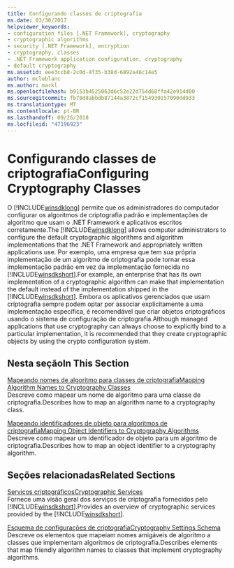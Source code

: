 ```yaml
---
title: Configurando classes de criptografia
ms.date: 03/30/2017
helpviewer_keywords:
- configuration files [.NET Framework], cryptography
- cryptographic algorithms
- security [.NET Framework], encryption
- cryptography, classes
- .NET Framework application configuration, cryptography
- default cryptography
ms.assetid: eee3ccb8-2c0d-4f35-b38d-6892a46c14e5
author: mcleblanc
ms.author: markl
ms.openlocfilehash: b9153b4525063d6c52e22d754d68ffa42e914d00
ms.sourcegitcommit: fb78d8abbdb87144a3872cf154930157090dd933
ms.translationtype: MT
ms.contentlocale: pt-BR
ms.lasthandoff: 09/26/2018
ms.locfileid: "47196923"
---
```

# <a name="configuring-cryptography-classes"></a><span data-ttu-id="71d87-102">Configurando classes de criptografia</span><span class="sxs-lookup"><span data-stu-id="71d87-102">Configuring Cryptography Classes</span></span>
<span data-ttu-id="71d87-103">O [!INCLUDE[winsdklong](../../../includes/winsdklong-md.md)] permite que os administradores do computador configurar os algoritmos de criptografia padrão e implementações de algoritmo que usam o .NET Framework e aplicativos escritos corretamente.</span><span class="sxs-lookup"><span data-stu-id="71d87-103">The [!INCLUDE[winsdklong](../../../includes/winsdklong-md.md)] allows computer administrators to configure the default cryptographic algorithms and algorithm implementations that the .NET Framework and appropriately written applications use.</span></span>  <span data-ttu-id="71d87-104">Por exemplo, uma empresa que tem sua própria implementação de um algoritmo de criptografia pode tornar essa implementação padrão em vez da implementação fornecida no [!INCLUDE[winsdkshort](../../../includes/winsdkshort-md.md)].</span><span class="sxs-lookup"><span data-stu-id="71d87-104">For example, an enterprise that has its own implementation of a cryptographic algorithm can make that implementation the default instead of the implementation shipped in the [!INCLUDE[winsdkshort](../../../includes/winsdkshort-md.md)].</span></span> <span data-ttu-id="71d87-105">Embora os aplicativos gerenciados que usam criptografia sempre podem optar por associar explicitamente a uma implementação específica, é recomendável que criar objetos criptográficos usando o sistema de configuração de criptografia.</span><span class="sxs-lookup"><span data-stu-id="71d87-105">Although managed applications that use cryptography can always choose to explicitly bind to a particular implementation, it is recommended that they create cryptographic objects by using the crypto configuration system.</span></span>  
  
## <a name="in-this-section"></a><span data-ttu-id="71d87-106">Nesta seção</span><span class="sxs-lookup"><span data-stu-id="71d87-106">In This Section</span></span>  
 [<span data-ttu-id="71d87-107">Mapeando nomes de algoritmo para classes de criptografia</span><span class="sxs-lookup"><span data-stu-id="71d87-107">Mapping Algorithm Names to Cryptography Classes</span></span>](../../../docs/framework/configure-apps/map-algorithm-names-to-cryptography-classes.md)  
 <span data-ttu-id="71d87-108">Descreve como mapear um nome de algoritmo para uma classe de criptografia.</span><span class="sxs-lookup"><span data-stu-id="71d87-108">Describes how to map an algorithm name to a cryptography class.</span></span>  
  
 [<span data-ttu-id="71d87-109">Mapeando identificadores de objeto para algoritmos de criptografia</span><span class="sxs-lookup"><span data-stu-id="71d87-109">Mapping Object Identifiers to Cryptography Algorithms</span></span>](../../../docs/framework/configure-apps/map-object-identifiers-to-cryptography-algorithms.md)  
 <span data-ttu-id="71d87-110">Descreve como mapear um identificador de objeto para um algoritmo de criptografia.</span><span class="sxs-lookup"><span data-stu-id="71d87-110">Describes how to map an object identifier to a cryptography algorithm.</span></span>  
  
## <a name="related-sections"></a><span data-ttu-id="71d87-111">Seções relacionadas</span><span class="sxs-lookup"><span data-stu-id="71d87-111">Related Sections</span></span>  
 [<span data-ttu-id="71d87-112">Serviços criptográficos</span><span class="sxs-lookup"><span data-stu-id="71d87-112">Cryptographic Services</span></span>](../../../docs/standard/security/cryptographic-services.md)  
 <span data-ttu-id="71d87-113">Fornece uma visão geral dos serviços de criptografia fornecidos pelo [!INCLUDE[winsdkshort](../../../includes/winsdkshort-md.md)].</span><span class="sxs-lookup"><span data-stu-id="71d87-113">Provides an overview of cryptographic services provided by the [!INCLUDE[winsdkshort](../../../includes/winsdkshort-md.md)].</span></span>  
  
 [<span data-ttu-id="71d87-114">Esquema de configurações de criptografia</span><span class="sxs-lookup"><span data-stu-id="71d87-114">Cryptography Settings Schema</span></span>](../../../docs/framework/configure-apps/file-schema/cryptography/index.md)  
 <span data-ttu-id="71d87-115">Descreve os elementos que mapeiam nomes amigáveis de algoritmo a classes que implementam algoritmos de criptografia.</span><span class="sxs-lookup"><span data-stu-id="71d87-115">Describes elements that map friendly algorithm names to classes that implement cryptography algorithms.</span></span>
